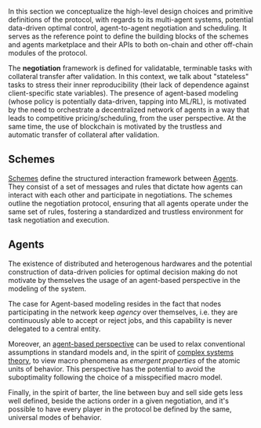 In this section we conceptualize the high-level design choices and primitive definitions of the protocol, with regards to its multi-agent systems, potential data-driven optimal control, agent-to-agent negotiation and scheduling. It serves as the reference point to define the building blocks of the schemes and agents marketplace and their APIs to both on-chain and other off-chain modules of the protocol.

The **negotiation** framework is defined for validatable, terminable tasks with collateral transfer after validation. In this context, we talk about "stateless" tasks to stress their inner reproducibility (their lack of dependence against client-specific state variables). The presence of agent-based modeling (whose policy is potentially data-driven, tapping into ML/RL), is motivated by the need to orchestrate a decentralized network of agents in a way that leads to competitive pricing/scheduling, from the user perspective. At the same time, the use of blockchain is motivated by the trustless and automatic transfer of collateral after validation.

## Schemes

[Schemes](For_Negotiation/Schemes.md) define the structured interaction framework between [Agents](For_Negotiation/Agents.md). They consist of a set of messages and rules that dictate how agents can interact with each other and participate in negotiations. The schemes outline the negotiation protocol, ensuring that all agents operate under the same set of rules, fostering a standardized and trustless environment for task negotiation and execution.

## Agents

The existence of distributed and heterogenous hardwares and the potential construction of data-driven policies for optimal decision making do not motivate by themselves the usage of an agent-based perspective in the modeling of the system.

The case for Agent-based modeling resides in the fact that nodes participating in the network keep *agency* over themselves, i.e. they are continuously able to accept or reject jobs, and this capability is never delegated to a central entity.

Moreover, an [agent-based perspective](https://www.doynefarmer.com/publications) can be used to relax conventional assumptions in standard models and, in the spirit of [complex systems theory](https://www.econophysix.com/publications), to view macro phenomena as *emergent properties* of the atomic units of behavior. This perspective has the potential to avoid the suboptimality following the choice of a misspecified macro model.

Finally, in the spirit of barter, the line between buy and sell side gets less well defined, beside the actions order in a given negotiation, and it's possible to have every player in the protocol be defined by the same, universal modes of behavior.